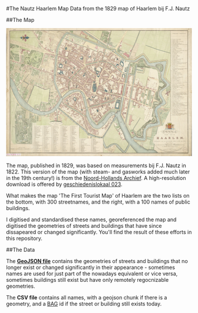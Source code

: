 #The Nautz Haarlem Map
Data from the 1829 map of Haarlem bij F.J. Nautz

##The Map

![The Nautz Haarlem Map](img/kaart.jpg)

The map, published in 1829, was based on measurements bij F.J. Nautz in 1822. This version of the map (with steam- and gasworks added much later in the 19th century!) is from the [Noord-Hollands Archief](http://noord-hollandsarchief.nl/beelden/beeldbank/detail/3f2a45da-fb8f-11df-9e4d-523bc2e286e2). A high-resolution download is offered by [geschiedenislokaal 023](http://www.geschiedenislokaal023.nl/bronnen/stad-in-verval-1829/).

What makes the map 'The First Tourist Map' of Haarlem are the two lists on the bottom, with 300 streetnames, and the right, with a 100 names of public buildings.

I digitised and standardised these names, georeferenced the map and digitised the geometries of streets and buildings that have since dissapeared or changed significantly. You'll find the result of these efforts in this repository.

##The Data

The [__GeoJSON file__](nautz.geojson) contains the geometries of streets and buildings that no longer exist or changed significantly in their appearance - sometimes names are used for just part of the nowadays equivalent or vice versa, sometimes buildings still exist but have only remotely regocnizable geometries.

The __CSV file__ contains all names, with a geojson chunk if there is a geometry, and a [BAG](https://nl.wikipedia.org/wiki/Basisregistraties_Adressen_en_Gebouwen) id if the street or building still exists today.
